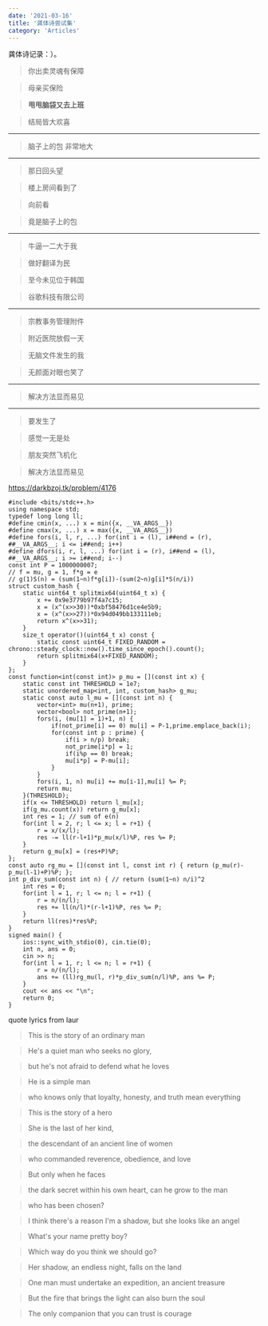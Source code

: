 ```yaml
---
date: '2021-03-16'
title: '龚体诗尝试集'
category: 'Articles'
---
```


龚体诗记录：）。

>你出卖灵魂有保障

>母亲买保险

>**甩甩脑袋又去上班**

>结局皆大欢喜

---

>脑子上的包 非常地大

---

>那日回头望

>楼上房间看到了

>向前看

>竟是脑子上的包

---

>牛逼一二大于我

>做好翻译为民

>至今未见位于韩国

>谷歌科技有限公司

---

>宗教事务管理附件

>附近医院放假一天

>无脑文件发生的我

>无颜面对眼也笑了

---

>解决方法显而易见

---

>要发生了

>感觉一无是处

>朋友突然飞机化

>解决方法显而易见

https://darkbzoj.tk/problem/4176


```cpp[class="line-numbers"]
#include <bits/stdc++.h>
using namespace std;
typedef long long ll;
#define cmin(x, ...) x = min({x, __VA_ARGS__})
#define cmax(x, ...) x = max({x, __VA_ARGS__})
#define fors(i, l, r, ...) for(int i = (l), i##end = (r), ##__VA_ARGS__; i <= i##end; i++)
#define dfors(i, r, l, ...) for(int i = (r), i##end = (l), ##__VA_ARGS__; i >= i##end; i--)
const int P = 1000000007;
// f = mu, g = 1, f*g = e
// g(1)S(n) = (sum(1~n)f*g[i])-(sum(2~n)g[i]*S(n/i))
struct custom_hash {
    static uint64_t splitmix64(uint64_t x) {
        x += 0x9e3779b97f4a7c15;
        x = (x^(x>>30))*0xbf58476d1ce4e5b9;
        x = (x^(x>>27))*0x94d049bb133111eb;
        return x^(x>>31);
    }
    size_t operator()(uint64_t x) const {
        static const uint64_t FIXED_RANDOM = chrono::steady_clock::now().time_since_epoch().count();
        return splitmix64(x+FIXED_RANDOM);
    }
};
const function<int(const int)> p_mu = [](const int x) {
    static const int THRESHOLD = 1e7;
    static unordered_map<int, int, custom_hash> g_mu;
    static const auto l_mu = [](const int n) {
        vector<int> mu(n+1), prime;
        vector<bool> not_prime(n+1);
        fors(i, (mu[1] = 1)+1, n) {
            if(not_prime[i] == 0) mu[i] = P-1,prime.emplace_back(i);
            for(const int p : prime) {
                if(i > n/p) break;
                not_prime[i*p] = 1;
                if(i%p == 0) break;
                mu[i*p] = P-mu[i];
            }
        }
        fors(i, 1, n) mu[i] += mu[i-1],mu[i] %= P;
        return mu;
    }(THRESHOLD);
    if(x <= THRESHOLD) return l_mu[x];
    if(g_mu.count(x)) return g_mu[x];
    int res = 1; // sum of e(n)
    for(int l = 2, r; l <= x; l = r+1) {
        r = x/(x/l);
        res -= ll(r-l+1)*p_mu(x/l)%P, res %= P;
    }
    return g_mu[x] = (res+P)%P;
};
const auto rg_mu = [](const int l, const int r) { return (p_mu(r)-p_mu(l-1)+P)%P; };
int p_div_sum(const int n) { // return (sum(1~n) n/i)^2
    int res = 0;
    for(int l = 1, r; l <= n; l = r+1) {
        r = n/(n/l);
        res += ll(n/l)*(r-l+1)%P, res %= P;
    }
    return ll(res)*res%P;
}
signed main() {
    ios::sync_with_stdio(0), cin.tie(0);
    int n, ans = 0;
    cin >> n;
    for(int l = 1, r; l <= n; l = r+1) {
        r = n/(n/l);
        ans += (ll)rg_mu(l, r)*p_div_sum(n/l)%P, ans %= P;
    }
    cout << ans << "\n";
    return 0;
}
```

quote lyrics from laur

>This is the story of an ordinary man

>He's a quiet man who seeks no glory,

>but he's not afraid to defend what he loves

>He is a simple man

>who knows only that loyalty, honesty, and truth mean everything

>This is the story of a hero

>She is the last of her kind,

>the descendant of an ancient line of women

>who commanded reverence, obedience, and love

>But only when he faces

>the dark secret within his own heart, can he grow to the man

>who has been chosen?

>I think there's a reason I'm a shadow, but she looks like an angel

>What's your name pretty boy?

>Which way do you think we should go?

>Her shadow, an endless night, falls on the land

>One man must undertake an expedition, an ancient treasure

>But the fire that brings the light can also burn the soul

>The only companion that you can trust is courage